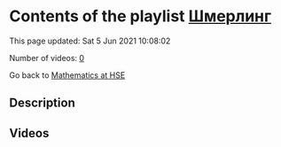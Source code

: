 # Contents of the playlist [Шмерлинг](https://www.youtube.com/playlist?list=PLq3E5oubNNoCOmM2JuY5VKY1cxWlB-b-6)

This page updated: Sat 5 Jun 2021 10:08:02

Number of videos: [0](#videos)

Go back to [Mathematics at HSE](../README.md)

## Description



## Videos

